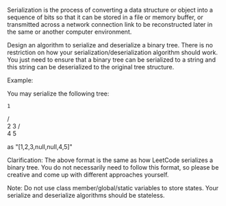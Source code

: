 Serialization is the process of converting a data structure or object into a sequence of bits so that it can be stored in a file or memory buffer, or transmitted across a network connection link to be reconstructed later in the same or another computer environment.

Design an algorithm to serialize and deserialize a binary tree. There is no restriction on how your serialization/deserialization algorithm should work. You just need to ensure that a binary tree can be serialized to a string and this string can be deserialized to the original tree structure.

Example:&nbsp;


You may serialize the following tree:

    1
   / \
  2   3
     / \
    4   5

as &quot;[1,2,3,null,null,4,5]&quot;


Clarification: The above format is the same as how LeetCode serializes a binary tree. You do not necessarily need to follow this format, so please be creative and come up with different approaches yourself.

Note:&nbsp;Do not use class member/global/static variables to store states. Your serialize and deserialize algorithms should be stateless.
